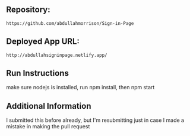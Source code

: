 ## Repository: 

```
https://github.com/abdullahmorrison/Sign-in-Page
```

## Deployed App URL: 

```
http://abdullahsigninpage.netlify.app/
```

## Run Instructions

make sure nodejs is installed, run npm install, then npm start

## Additional Information

I submitted this before already, but I'm resubmitting just in case I made a mistake in making the pull request
